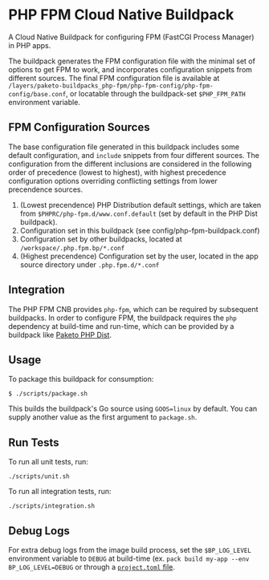 # PHP FPM Cloud Native Buildpack
A Cloud Native Buildpack for configuring FPM (FastCGI Process Manager) in PHP apps.

The buildpack generates the FPM configuration file
with the minimal set of options to get FPM to work, and incorporates
configuration snippets from different sources. The final FPM configuration file
is available at
`/layers/paketo-buildpacks_php-fpm/php-fpm-config/php-fpm-config/base.conf`, or
locatable through the buildpack-set `$PHP_FPM_PATH` environment variable.

## FPM Configuration Sources
The base configuration file generated in this buildpack includes some default
configuration, and `include` snippets from four different sources. The
configuration from the different inclusions are considered in the following
order of precedence (lowest to highest), with highest precedence configuration
options overriding conflicting settings from lower precendence sources.

1. (Lowest precendence) PHP Distribution default settings, which are taken from
   `$PHPRC/php-fpm.d/www.conf.default` (set by default in the PHP Dist
   buildpack).
2. Configuration set in this buildpack (see config/php-fpm-buildpack.conf)
3. Configuration set by other buildpacks, located at
   `/workspace/.php.fpm.bp/*.conf`
4. (Highest precendence) Configuration set by the user, located in the app
   source directory under `.php.fpm.d/*.conf`

## Integration

The PHP FPM CNB provides `php-fpm`, which can be required by subsequent
buildpacks. In order to configure FPM, the buildpack requires the `php`
dependency at build-time and run-time, which can be provided by a buildpack
like [Paketo PHP Dist](https://github.com/paketo-buildpacks/php-dist).

## Usage

To package this buildpack for consumption:

```
$ ./scripts/package.sh
```

This builds the buildpack's Go source using `GOOS=linux` by default. You can
supply another value as the first argument to `package.sh`.

## Run Tests

To run all unit tests, run:
```
./scripts/unit.sh
```

To run all integration tests, run:
```
./scripts/integration.sh
```

## Debug Logs
For extra debug logs from the image build process, set the `$BP_LOG_LEVEL`
environment variable to `DEBUG` at build-time (ex. `pack build my-app --env
BP_LOG_LEVEL=DEBUG` or through a  [`project.toml`
file](https://github.com/buildpacks/spec/blob/main/extensions/project-descriptor.md).
